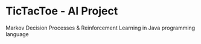 # TicTacToe - AI Project

Markov Decision Processes & Reinforcement Learning in Java programming language
